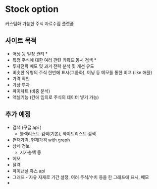 # Stock option
커스텀화 가능한 주식 자료수집 플랫폼

## 사이트 목적
- 어닝 등 일정 관리 *
- 특정 주식에 대한 여러 관련 키워드 동시 검색 *
- 투자전략 메모 및 과거 전략 분석 및 개선 유도
- 비슷한 유형의 주식 한번에 표시(그룹화), 어닝 등 메모를 통한 비교 (like 애플)
- 가격 확인
- 가상 투자
- 파이차트 (비중 분석)
- 액셀기능 (칸에 임의로 주식의 데이터 넣기 가능)


## 추가 예정
- 검색  (구글 api )
    - 블랙리스트 검색(기본), 화이트리스트 검색
- 현재가격, 현재가격 with graph
- 상세 정보
    - 시가총액 등
- 메모
- 달력
- 파이낸셜 쥬스 api
- 그래프 - 자유 자재로 기간 설정, 여러 주식/수치 등을 한 그래프에 표시, 메모
- 
